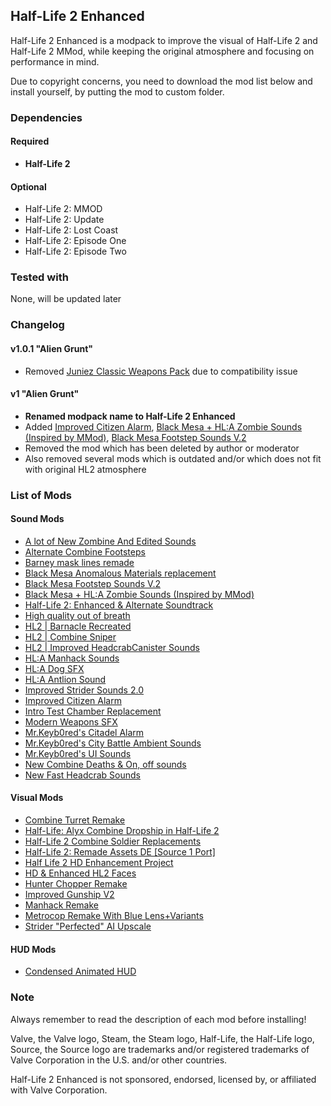 ## Half-Life 2 Enhanced ##
Half-Life 2 Enhanced is a modpack to improve the visual of Half-Life 2 and Half-Life 2 MMod, while keeping the original atmosphere and focusing on performance in mind.

Due to copyright concerns, you need to download the mod list below and install yourself, by putting the mod to custom folder.

### Dependencies ###
#### Required ####
- **Half-Life 2**

#### Optional ####
- Half-Life 2: MMOD
- Half-Life 2: Update
- Half-Life 2: Lost Coast
- Half-Life 2: Episode One
- Half-Life 2: Episode Two

### Tested with ###
None, will be updated later

### Changelog ###
#### v1.0.1 "Alien Grunt" ####
- Removed [Juniez Classic Weapons Pack](https://gamebanana.com/mods/310478) due to compatibility issue

#### v1 "Alien Grunt" ####
- **Renamed modpack name to Half-Life 2 Enhanced**
- Added [Improved Citizen Alarm](https://gamebanana.com/sounds/35153), [Black Mesa + HL:A Zombie Sounds (Inspired by MMod)](https://gamebanana.com/sounds/55592), [Black Mesa Footstep Sounds V.2](https://gamebanana.com/sounds/50080)
- Removed the mod which has been deleted by author or moderator
- Also removed several mods which is outdated and/or which does not fit with original HL2 atmosphere

### List of Mods ###
#### Sound Mods ####
- [A lot of New Zombine And Edited Sounds](https://gamebanana.com/sounds/27200)
- [Alternate Combine Footsteps](https://gamebanana.com/sounds/41226)
- [Barney mask lines remade](https://gamebanana.com/sounds/47862)
- [Black Mesa Anomalous Materials replacement](https://gamebanana.com/maps/208466)
- [Black Mesa Footstep Sounds V.2](https://gamebanana.com/sounds/50080)
- [Black Mesa + HL:A Zombie Sounds (Inspired by MMod)](https://gamebanana.com/sounds/55592)
- [Half-Life 2: Enhanced & Alternate Soundtrack](https://gamebanana.com/wips/52044)
- [High quality out of breath](https://gamebanana.com/sounds/46242)
- [HL2 | Barnacle Recreated](https://gamebanana.com/sounds/34086)
- [HL2 | Combine Sniper](https://gamebanana.com/sounds/34087)
- [HL2 | Improved HeadcrabCanister Sounds](https://gamebanana.com/sounds/27458)
- [HL:A Manhack Sounds](https://gamebanana.com/sounds/46817)
- [HL:A Dog SFX](https://gamebanana.com/sounds/48452)
- [HL:A Antlion Sound](https://gamebanana.com/sounds/47132)
- [Improved Strider Sounds 2.0](https://gamebanana.com/sounds/34050)
- [Improved Citizen Alarm](https://gamebanana.com/sounds/35153)
- [Intro Test Chamber Replacement](https://gamebanana.com/maps/208488)
- [Modern Weapons SFX](https://gamebanana.com/sounds/46897)
- [Mr.Keyb0red's Citadel Alarm](https://gamebanana.com/sounds/36262)
- [Mr.Keyb0red's City Battle Ambient Sounds](https://gamebanana.com/sounds/34751)
- [Mr.Keyb0red's UI Sounds](https://gamebanana.com/sounds/36206)
- [New Combine Deaths & On, off sounds](https://gamebanana.com/sounds/21197)
- [New Fast Headcrab Sounds](https://gamebanana.com/sounds/33586)

#### Visual Mods ####
- [Combine Turret Remake](https://gamebanana.com/mods/182474)
- [Half-Life: Alyx Combine Dropship in Half-Life 2](https://gamebanana.com/mods/183110)
- [Half-Life 2 Combine Soldier Replacements](https://gamebanana.com/mods/183073)
- [Half-Life 2: Remade Assets DE [Source 1 Port]](https://gamebanana.com/mods/300761)
- [Half Life 2 HD Enhancement Project](https://gamebanana.com/mods/6650)
- [HD & Enhanced HL2 Faces](https://gamebanana.com/mods/315880)
- [Hunter Chopper Remake](https://gamebanana.com/mods/183090)
- [Improved Gunship V2](https://gamebanana.com/mods/183101)
- [Manhack Remake](https://gamebanana.com/mods/182473)
- [Metrocop Remake With Blue Lens+Variants](https://gamebanana.com/mods/183059)
- [Strider "Perfected" AI Upscale](https://gamebanana.com/mods/182398)

#### HUD Mods ####
- [Condensed Animated HUD](https://gamebanana.com/guis/34862)

### Note ###
Always remember to read the description of each mod before installing!

Valve, the Valve logo, Steam, the Steam logo, Half-Life, the Half-Life logo, Source, the Source logo are trademarks and/or registered trademarks of Valve Corporation in the U.S. and/or other countries.

Half-Life 2 Enhanced is not sponsored, endorsed, licensed by, or affiliated with Valve Corporation. 

